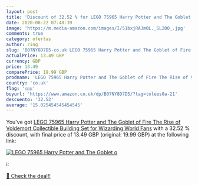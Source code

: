 ```yaml
---
layout: post
title: 'Discount of 32.52 % for LEGO 75965 Harry Potter and The Goblet o'
date: 2020-08-22 07:48:39
image: 'https://m.media-amazon.com/images/I/51bxjRAJm0L._SL200_.jpg'
comments: true
category: ofertas
author: ring
slug: 'B07NY8D7D5-co.uk LEGO 75965 Harry Potter and The Goblet of Fire The Rise of Voldemort Collectible Building Set for Wizarding World Fans'
actualPrice: 13.49 GBP
currency: GBP
price: 13.49
comparePrice: 19.99 GBP
prodname: 'LEGO 75965 Harry Potter and The Goblet of Fire The Rise of Voldemort Collectible Building Set for Wizarding World Fans'
country: 'co.uk'
flag: '🇬🇧'
buyurl: 'https://www.amazon.co.uk/dp/B07NY8D7D5/?tag=tolees0a-21'
descuento: '32.52'
average: '15.025454545454545'
---
```


You've got [LEGO 75965 Harry Potter and The Goblet of Fire The Rise of Voldemort Collectible Building Set for Wizarding World Fans](https://www.amazon.co.uk/dp/B07NY8D7D5/?tag=tolees0a-21) with a  32.52 % discount, with final price of 13.49 GBP (original: 19.99 GBP) at the following link:

[![LEGO 75965 Harry Potter and The Goblet o](https://m.media-amazon.com/images/I/51bxjRAJm0L._SL200_.jpg)](https://www.amazon.co.uk/dp/B07NY8D7D5/?tag=tolees0a-21)

ℹ️:


[🛒 Check the deal!!](https://www.amazon.co.uk/dp/B07NY8D7D5/?tag=tolees0a-21)
